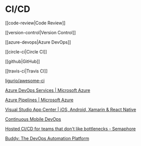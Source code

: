 # CI/CD

[[code-review|Code Review]]

[[version-control|Version Control]]

[[azure-devops|Azure DevOps]]

[[circle-ci|Circle CI]]

[[github|GitHub]]

[[travis-ci|Travis CI]]

[ligurio/awesome-ci](https://github.com/ligurio/awesome-ci)

[Azure DevOps Services | Microsoft Azure](https://dev.azure.com/)

[Azure Pipelines | Microsoft Azure](https://azure.microsoft.com/en-us/services/devops/pipelines/)

[Visual Studio App Center | iOS, Android, Xamarin & React Native](https://appcenter.ms/)

[Continuous Mobile DevOps](https://useappflow.com/)

[Hosted CI/CD for teams that don't like bottlenecks - Semaphore](https://semaphoreci.com/)

[Buddy: The DevOps Automation Platform](https://buddy.works/)
